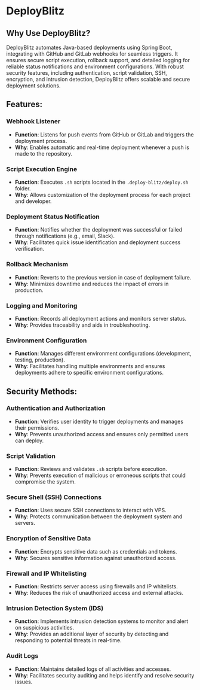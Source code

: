 # DeployBlitz

## Why Use DeployBlitz?

DeployBlitz automates Java-based deployments using Spring Boot, integrating with GitHub and GitLab webhooks for seamless triggers. It ensures secure script execution, rollback support, and detailed logging for reliable status notifications and environment configurations. With robust security features, including authentication, script validation, SSH, encryption, and intrusion detection, DeployBlitz offers scalable and secure deployment solutions.

## Features:

### Webhook Listener

- **Function**: Listens for push events from GitHub or GitLab and triggers the deployment process.
- **Why**: Enables automatic and real-time deployment whenever a push is made to the repository.

### Script Execution Engine

- **Function**: Executes `.sh` scripts located in the `.deploy-blitz/deploy.sh` folder.
- **Why**: Allows customization of the deployment process for each project and developer.

### Deployment Status Notification

- **Function**: Notifies whether the deployment was successful or failed through notifications (e.g., email, Slack).
- **Why**: Facilitates quick issue identification and deployment success verification.

### Rollback Mechanism

- **Function**: Reverts to the previous version in case of deployment failure.
- **Why**: Minimizes downtime and reduces the impact of errors in production.

### Logging and Monitoring

- **Function**: Records all deployment actions and monitors server status.
- **Why**: Provides traceability and aids in troubleshooting.

### Environment Configuration

- **Function**: Manages different environment configurations (development, testing, production).
- **Why**: Facilitates handling multiple environments and ensures deployments adhere to specific environment configurations.

## Security Methods:

### Authentication and Authorization

- **Function**: Verifies user identity to trigger deployments and manages their permissions.
- **Why**: Prevents unauthorized access and ensures only permitted users can deploy.

### Script Validation

- **Function**: Reviews and validates `.sh` scripts before execution.
- **Why**: Prevents execution of malicious or erroneous scripts that could compromise the system.

### Secure Shell (SSH) Connections

- **Function**: Uses secure SSH connections to interact with VPS.
- **Why**: Protects communication between the deployment system and servers.

### Encryption of Sensitive Data

- **Function**: Encrypts sensitive data such as credentials and tokens.
- **Why**: Secures sensitive information against unauthorized access.

### Firewall and IP Whitelisting

- **Function**: Restricts server access using firewalls and IP whitelists.
- **Why**: Reduces the risk of unauthorized access and external attacks.

### Intrusion Detection System (IDS)

- **Function**: Implements intrusion detection systems to monitor and alert on suspicious activities.
- **Why**: Provides an additional layer of security by detecting and responding to potential threats in real-time.

### Audit Logs

- **Function**: Maintains detailed logs of all activities and accesses.
- **Why**: Facilitates security auditing and helps identify and resolve security issues.
